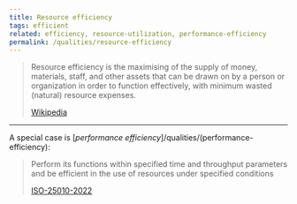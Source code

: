 ```yaml
---
title: Resource efficiency
tags: efficient
related: efficiency, resource-utilization, performance-efficiency
permalink: /qualities/resource-efficiency
---
```


>Resource efficiency is the maximising of the supply of money, materials, staff, and other assets that can be drawn on by a person or organization in order to function effectively, with minimum wasted (natural) resource expenses. 
>
>[Wikipedia](https://en.wikipedia.org/wiki/Resource_efficiency)

<hr>

A special case is [_performance efficiency_]/qualities/(performance-efficiency):

>Perform its functions within specified time and throughput parameters and be efficient in the use of resources under specified conditions
>
>[ISO-25010-2022](/references/#iso-25010-2022)




